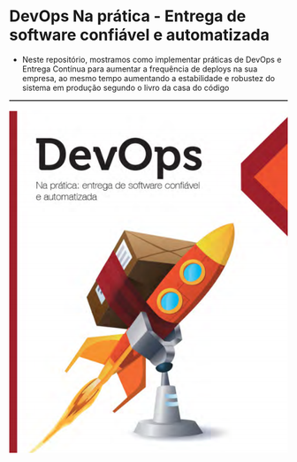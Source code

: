 DevOps Na prática - Entrega de software confiável e automatizada
===============================================

- Neste repositório, mostramos como implementar práticas de DevOps e Entrega
Contínua para aumentar a frequência de deploys na sua empresa, ao mesmo
tempo aumentando a estabilidade e robustez do sistema em produção 
segundo o livro da casa do código

![](https://github.com/jacksonn455/DevOps/blob/master/logo.png)
